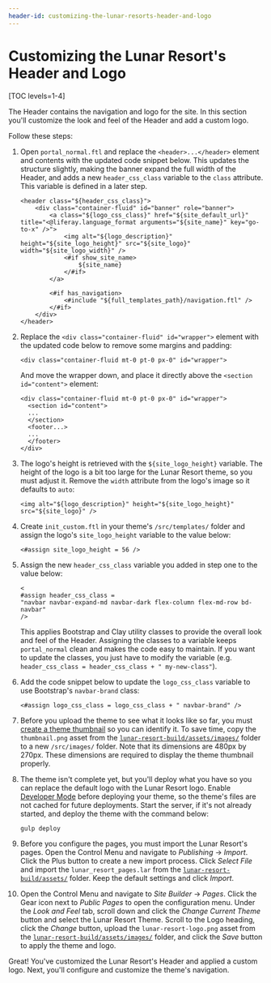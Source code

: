 ```yaml
---
header-id: customizing-the-lunar-resorts-header-and-logo
---
```


# Customizing the Lunar Resort's Header and Logo

[TOC levels=1-4]

The Header contains the navigation and logo for the site. In this section you'll 
customize the look and feel of the Header and add a custom logo. 

Follow these steps:

1.  Open `portal_normal.ftl` and replace the `<header>...</header>` element and 
    contents with the updated code snippet below. This updates the structure 
    slightly, making the banner expand the full width of the Header, and adds a 
    new `header_css_class` variable to the `class` attribute. This variable is 
    defined in a later step.
    
    ```markup
    <header class="${header_css_class}">
    	<div class="container-fluid" id="banner" role="banner">
    		<a class="${logo_css_class}" href="${site_default_url}" title="<@liferay.language_format arguments="${site_name}" key="go-to-x" />">
    			<img alt="${logo_description}" height="${site_logo_height}" src="${site_logo}" width="${site_logo_width}" />
    			<#if show_site_name>
    				${site_name}
    			</#if>
    		</a>

    		<#if has_navigation>
    			<#include "${full_templates_path}/navigation.ftl" />
    		</#if>
    	</div>
    </header>
    ```

2.  Replace the `<div class="container-fluid" id="wrapper">` element with the 
    updated code below to remove some margins and padding:
    
    ```markup
    <div class="container-fluid mt-0 pt-0 px-0" id="wrapper">
    ```
    
    And move the wrapper down, and place it directly above the 
    `<section id="content">` element:
    
    ```markup
    <div class="container-fluid mt-0 pt-0 px-0" id="wrapper">
      <section id="content">
      ...
      </section>
      <footer...>
      ...
      </footer>
    </div>
    ```

3.  The logo's height is retrieved with the `${site_logo_height}` variable. The 
    height of the logo is a bit too large for the Lunar Resort theme, so you 
    must adjust it. Remove the `width` attribute from the logo's image so it 
    defaults to `auto`:
    
    ```markup
    <img alt="${logo_description}" height="${site_logo_height}" src="${site_logo}" />
    ```
    
4.  Create `init_custom.ftl` in your theme's `/src/templates/` folder and assign 
    the logo's `site_logo_height` variable to the value below:
    
    ```
    <#assign site_logo_height = 56 />
    ```

5.  Assign the new `header_css_class` variable you added in step one to the 
    value below:

    ```markup
    <
    #assign header_css_class = 
    "navbar navbar-expand-md navbar-dark flex-column flex-md-row bd-navbar" 
    />
    ```

    This applies Bootstrap and Clay utility classes to provide the overall look 
    and feel of the Header. Assigning the classes to a variable keeps 
    `portal_normal` clean and makes the code easy to maintain. If you want to 
    update the classes, you just have to modify the variable 
    (e.g. `header_css_class = header_css_class + " my-new-class"`).

6.  Add the code snippet below to update the `logo_css_class` variable to use 
    Bootstrap's `navbar-brand` class:

    ```markup
    <#assign logo_css_class = logo_css_class + " navbar-brand" />
    ```

7.  Before you upload the theme to see what it looks like so far, you must 
    [create a theme thumbnail](/docs/7-2/frameworks/-/knowledge_base/f/creating-a-thumbnail-preview-for-your-theme) 
    so you can identify it. To save time, copy the `thumbnail.png` asset from 
    the [`lunar-resort-build/assets/images/`](https://github.com/liferay/liferay-docs/tree/master/en/developer/tutorials/code/lunar-resort-theme/lunar-resort-build/assets/images) 
    folder to a new `/src/images/` folder. Note that its dimensions are 480px by 
    270px. These dimensions are required to display the theme thumbnail properly.

8.  The theme isn't complete yet, but you'll deploy what you have so you can 
    replace the default logo with the Lunar Resort logo. Enable [Developer Mode](/docs/7-2/frameworks/-/knowledge_base/f/using-developer-mode-with-themes) 
    before deploying your theme, so the theme's files are not cached for future 
    deployments. Start the server, if it's not already started, and deploy the 
    theme with the command below: 

    ```bash
    gulp deploy
    ```

9.  Before you configure the pages, you must import the Lunar Resort's pages. 
    Open the Control Menu and navigate to *Publishing* &rarr; *Import*. Click 
    the Plus button to create a new import process. Click *Select File* and 
    import the `lunar_resort_pages.lar` from the [`lunar-resort-build/assets/`](https://github.com/liferay/liferay-docs/tree/master/en/developer/tutorials/code/lunar-resort-theme/lunar-resort-build/assets) 
    folder. Keep the default settings and click *Import*.

10.  Open the Control Menu and navigate to *Site Builder* &rarr; *Pages*. Click 
     the Gear icon next to *Public Pages* to open the configuration menu. Under 
     the *Look and Feel* tab, scroll down and click the *Change Current Theme* 
     button and select the Lunar Resort Theme. Scroll to the Logo heading, click 
     the *Change* button, upload the `lunar-resort-logo.png` asset from the 
     [`lunar-resort-build/assets/images/`](https://github.com/liferay/liferay-docs/tree/master/en/developer/tutorials/code/lunar-resort-theme/lunar-resort-build/assets/images) 
     folder, and click the *Save* button to apply the theme and logo.
    
Great! You've customized the Lunar Resort's Header and applied a custom logo. 
Next, you'll configure and customize the theme's navigation. 
